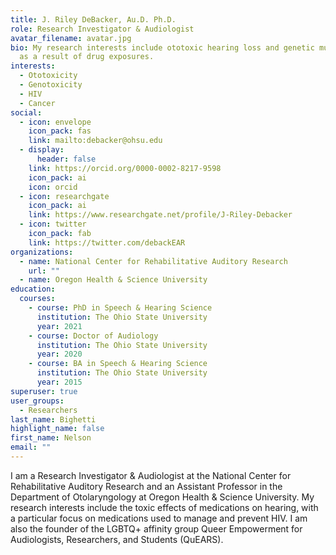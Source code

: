 ```yaml
---
title: J. Riley DeBacker, Au.D. Ph.D.
role: Research Investigator & Audiologist
avatar_filename: avatar.jpg
bio: My research interests include ototoxic hearing loss and genetic mutations
  as a result of drug exposures.
interests:
  - Ototoxicity
  - Genotoxicity
  - HIV
  - Cancer
social:
  - icon: envelope
    icon_pack: fas
    link: mailto:debacker@ohsu.edu
  - display:
      header: false
    link: https://orcid.org/0000-0002-8217-9598
    icon_pack: ai
    icon: orcid
  - icon: researchgate
    icon_pack: ai
    link: https://www.researchgate.net/profile/J-Riley-Debacker
  - icon: twitter
    icon_pack: fab
    link: https://twitter.com/debackEAR
organizations:
  - name: National Center for Rehabilitative Auditory Research
    url: ""
  - name: Oregon Health & Science University
education:
  courses:
    - course: PhD in Speech & Hearing Science
      institution: The Ohio State University
      year: 2021
    - course: Doctor of Audiology
      institution: The Ohio State University
      year: 2020
    - course: BA in Speech & Hearing Science
      institution: The Ohio State University
      year: 2015
superuser: true
user_groups:
  - Researchers
last_name: Bighetti
highlight_name: false
first_name: Nelson
email: ""
---
```

I am a Research Investigator & Audiologist at the National Center for Rehabilitative Auditory Research and an Assistant Professor in the Department of Otolaryngology at Oregon Health & Science University. My research interests include the toxic effects of medications on hearing, with a particular focus on medications used to manage and prevent HIV. I am also the founder of the LGBTQ+ affinity group Queer Empowerment for Audiologists, Researchers, and Students (QuEARS).